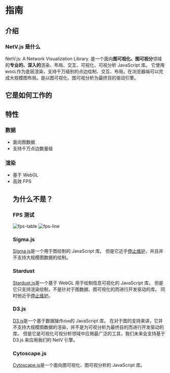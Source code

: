 # 指南

## 介绍

### NetV.js 是什么

NetV.js: A Network Visualization Library.
是一个面向**图可视化、图可视分**领域的**专业的、深入的**渲染、布局、交互、可视化、可视分析 JavaScript 库。
它使用`WebGL`作为底层渲染，支持千万级别的点边绘制、交互、布局。在浏览器端可以完成大规模图布局。是以图可视化、图可视分析为最终目的驱动引擎。

## 它是如何工作的

## 特性

### 数据

-   面向图数据
-   支持千万点边数量级

### 渲染

-   基于 WebGL
-   高效 FPS
    <!--

### 交互

-   Click
-   Hover
-   Drag
-   Lasso -->

<!-- ### 布局

-   多种图布局支持
-   服务器端计算 -->

<!-- ### 可视化

-   可视化组件

### 可视分析

-   可视分析套件 -->

## 为什么不是？

### FPS 测试

<img :src="$withBase('/fps-table.jpg')" alt="fps-table">
<img :src="$withBase('/fps-line.jpg')" alt="fps-line">

### Sigma.js

[Sigma.js](http://sigmajs.org/)是一个用于图绘制的 JavaScript 库。
但是它近乎[停止维护](https://github.com/jacomyal/sigma.js/releases/)，并且并不支持大规模图数据的绘制。

### Stardust

[Stardust.js](https://stardustjs.github.io/)是一个基于 WebGL 用于绘制信息可视化的 JavaScript 库。
但是它只支持渲染绘制，不是针对于图数据、图可视化的而进行开发驱动的库。
同时他近乎[停止维护](https://github.com/stardustjs/)。

### D3.js

[D3.js](https://d3js.org/)是一个基于数据操作`dom`的 JavaScript 库。
在对于图的支持来讲，它并不支持大规模图数据的渲染，并不是为可视分析为最终目的而进行开发驱动的库。
但是它是可视化可视分析领域中应用最广泛的工具，我们未来会支持基于 D3.js 来应用我们的 NetV 引擎。

### Cytoscape.js

[Cytoscape.js](https://js.cytoscape.org/)是一个面向图可视化、图可视分析的 JavaScript 库。
